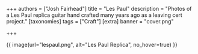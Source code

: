 +++
authors = ["Josh Fairhead"]
title = "Les Paul"
description = "Photos of a Les Paul replica guitar hand crafted many years ago as a leaving cert project."
[taxonomies]
tags = ["Craft"]
[extra]
banner = "cover.png"

+++

{{ image(url="lespaul.png", alt="Les Paul Replica", no_hover=true) }}